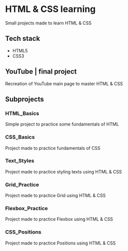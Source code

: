 # HTML & CSS learning

Small projects made to learn HTML & CSS

## Tech stack

- HTML5
- CSS3

## YouTube | final project

Recreation of YouTube main page to master HTML & CSS

## Subprojects

### HTML_Basics

Simple project to practice some fundamentals of HTML

### CSS_Basics

Project made to practice fundamentals of CSS

### Text_Styles

Project made to practice styling texts using HTML & CSS

### Grid_Practice

Project made to practice Grid using HTML & CSS

### Flexbox_Practice

Project made to practice Flexbox using HTML & CSS

### CSS_Positions

Project made to practice Positions using HTML & CSS